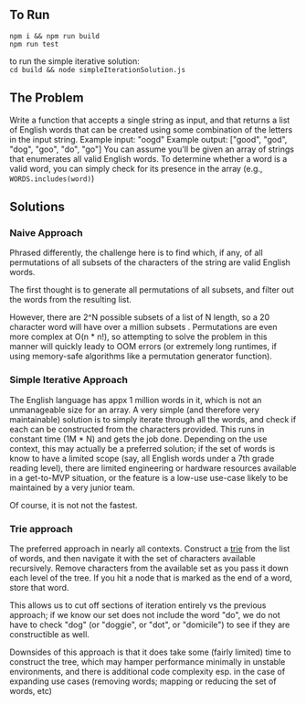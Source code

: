 ## To Run
`npm i && npm run build`  
`npm run test`

to run the simple iterative solution:  
`cd build && node simpleIterationSolution.js`

## The Problem

Write a function that accepts a single string as input, and that returns a list of English words that can be created using some combination of the letters in the input string.
Example input: "oogd"
Example output: ["good", "god", "dog", "goo", "do", "go"]
You can assume you'll be given an array of strings that enumerates all valid English words. To determine whether a word is a valid word, you can simply check for its presence in the array (e.g., `WORDS.includes(word)`)


## Solutions


### Naive Approach


Phrased differently, the challenge here is to find which, if any, of all permutations of all subsets of the characters of the string are valid English words.


The first thought is to generate all permutations of all subsets, and filter out the words from the resulting list.


However, there are 2^N possible subsets of a list of N length, so a 20 character word will have over a million subsets . Permutations are even more complex at O(n * n!), so attempting to solve the problem in this manner will quickly leady to OOM errors (or extremely long runtimes, if using memory-safe algorithms like a permutation generator function).


### Simple Iterative Approach


The English language has appx 1 million words in it, which is not an unmanageable size for an array. A very simple (and therefore very maintainable) solution is to simply iterate through all the words, and check if each can be constructed from the characters provided. This runs in constant time (1M * N) and gets the job done. Depending on the use context, this may actually be a preferred solution; if the set of words is know to have a limited scope (say, all English words under a 7th grade reading level), there are limited engineering or hardware resources available in a get-to-MVP situation, or the feature is a low-use use-case likely to be maintained by a very junior team.


Of course, it is not not the fastest.


### Trie approach


The preferred approach in nearly all contexts. Construct a [trie](https://en.wikipedia.org/wiki/Trie) from the list of words, and then navigate it with the set of characters available recursively. Remove characters from the available set as you pass it down each level of the tree. If you hit a node that is marked as the end of a word, store that word.


This allows us to cut off sections of iteration entirely vs the previous approach; if we know our set does not include the word "do", we do not have to check "dog" (or "doggie", or "dot", or "domicile") to see if they are constructible as well.


Downsides of this approach is that it does take some (fairly limited) time to construct the tree, which may hamper performance minimally in unstable environments, and there is additional code complexity esp. in the case of expanding use cases (removing words; mapping or reducing the set of words, etc)

